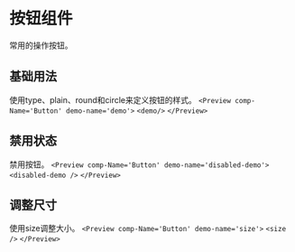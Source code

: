 <script lang='ts' setup>
import demo from './demo.vue'
import disabledDemo from './disabled-demo.vue'
import size from './size.vue'
</script>

# 按钮组件

常用的操作按钮。

## 基础用法

使用type、plain、round和circle来定义按钮的样式。
`<Preview comp-Name='Button' demo-name='demo'>`
    `<demo/>`
`</Preview>`

## 禁用状态

禁用按钮。
`<Preview comp-Name='Button' demo-name='disabled-demo'>`
    `<disabled-demo />`
`</Preview>`

## 调整尺寸

使用size调整大小。
`<Preview comp-Name='Button' demo-name='size'>`
    `<size />`
`</Preview>`

